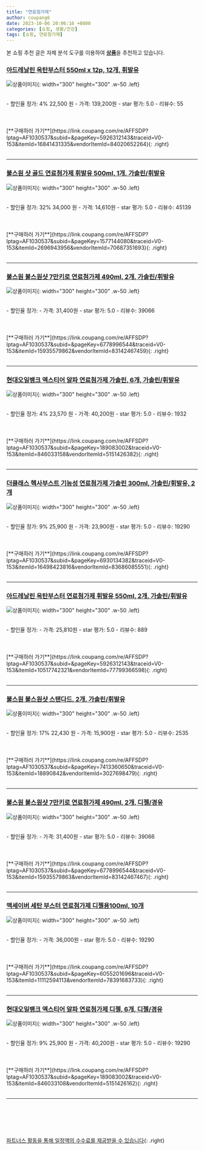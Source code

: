 ```yaml
---
title: "연료첨가제"
author: coupang6
date: 2023-10-06 20:06:16 +0800
categories: [쇼핑, 생활/건강]
tags: [쇼핑, 연료첨가제]
---
```


본 쇼핑 추천 글은 자체 분석 도구를 이용하여 [**상품**](https://link.coupang.com/a/bao1ui)을 추천하고 있습니다.

### [아드레날린 옥탄부스터 550ml x 12p, 12개, 휘발유](https://link.coupang.com/re/AFFSDP?lptag=AF1030537&subid=&pageKey=5926312143&traceid=V0-153&itemId=16841431335&vendorItemId=84020652264)

![상품이미지](https://thumbnail6.coupangcdn.com/thumbnails/remote/230x230ex/image/retail/images/2022/11/23/17/3/5b31d7dc-4b49-4556-9914-40171a599261.png){: width="300" height="300" .w-50 .left}


<br>
- 할인율 정가: 4%  22,500   원
- 가격: 139,200원
- star 평가: 5.0
- 리뷰수: 55
<br>
<br>
<br>
<br>
[**구매하러 가기**](https://link.coupang.com/re/AFFSDP?lptag=AF1030537&subid=&pageKey=5926312143&traceid=V0-153&itemId=16841431335&vendorItemId=84020652264){: .right}
<br>
<br>

---

### [불스원 샷 골드 연료첨가제 휘발유 500ml, 1개, 가솔린/휘발유](https://link.coupang.com/re/AFFSDP?lptag=AF1030537&subid=&pageKey=1577144080&traceid=V0-153&itemId=2696943956&vendorItemId=70687351693)

![상품이미지](https://thumbnail8.coupangcdn.com/thumbnails/remote/230x230ex/image/retail/images/339541418707828-4335fbd0-a9f0-4ba6-b660-87dcf292e1df.jpg){: width="300" height="300" .w-50 .left}


<br>
- 할인율 정가: 32%  34,000   원
- 가격: 14,610원
- star 평가: 5.0
- 리뷰수: 45139
<br>
<br>
<br>
<br>
[**구매하러 가기**](https://link.coupang.com/re/AFFSDP?lptag=AF1030537&subid=&pageKey=1577144080&traceid=V0-153&itemId=2696943956&vendorItemId=70687351693){: .right}
<br>
<br>

---

### [불스원 불스원샷 7만키로 연료첨가제 490ml, 2개, 가솔린/휘발유](https://link.coupang.com/re/AFFSDP?lptag=AF1030537&subid=&pageKey=6778996544&traceid=V0-153&itemId=15935579862&vendorItemId=83142467459)

![상품이미지](https://thumbnail7.coupangcdn.com/thumbnails/remote/230x230ex/image/retail/images/2366872733821469-cedd6633-6ddc-48fc-9cac-bf41f2361804.jpg){: width="300" height="300" .w-50 .left}


<br>
- 할인율 정가: 
- 가격: 31,400원
- star 평가: 5.0
- 리뷰수: 39066
<br>
<br>
<br>
<br>
[**구매하러 가기**](https://link.coupang.com/re/AFFSDP?lptag=AF1030537&subid=&pageKey=6778996544&traceid=V0-153&itemId=15935579862&vendorItemId=83142467459){: .right}
<br>
<br>

---

### [현대오일뱅크 엑스티어 알파 연료첨가제 가솔린, 6개, 가솔린/휘발유](https://link.coupang.com/re/AFFSDP?lptag=AF1030537&subid=&pageKey=189083002&traceid=V0-153&itemId=846033158&vendorItemId=5151426382)

![상품이미지](https://thumbnail7.coupangcdn.com/thumbnails/remote/230x230ex/image/retail/images/2019/07/29/13/1/6e717830-91ad-481d-a680-f796207f8b4a.jpg){: width="300" height="300" .w-50 .left}


<br>
- 할인율 정가: 4%  23,570   원
- 가격: 40,200원
- star 평가: 5.0
- 리뷰수: 1932
<br>
<br>
<br>
<br>
[**구매하러 가기**](https://link.coupang.com/re/AFFSDP?lptag=AF1030537&subid=&pageKey=189083002&traceid=V0-153&itemId=846033158&vendorItemId=5151426382){: .right}
<br>
<br>

---

### [더클래스 헥사부스트 기능성 연료첨가제 가솔린 300ml, 가솔린/휘발유, 2개](https://link.coupang.com/re/AFFSDP?lptag=AF1030537&subid=&pageKey=6930134382&traceid=V0-153&itemId=16498423816&vendorItemId=83686085551)

![상품이미지](https://thumbnail9.coupangcdn.com/thumbnails/remote/230x230ex/image/retail/images/3039201729552248-e76278e6-9eba-4258-8aea-06142f14d505.jpg){: width="300" height="300" .w-50 .left}


<br>
- 할인율 정가: 9%  25,900   원
- 가격: 23,900원
- star 평가: 5.0
- 리뷰수: 19290
<br>
<br>
<br>
<br>
[**구매하러 가기**](https://link.coupang.com/re/AFFSDP?lptag=AF1030537&subid=&pageKey=6930134382&traceid=V0-153&itemId=16498423816&vendorItemId=83686085551){: .right}
<br>
<br>

---

### [아드레날린 옥탄부스터 연료첨가제 휘발유 550ml, 2개, 가솔린/휘발유](https://link.coupang.com/re/AFFSDP?lptag=AF1030537&subid=&pageKey=5926312143&traceid=V0-153&itemId=10517742321&vendorItemId=77799366598)

![상품이미지](https://thumbnail6.coupangcdn.com/thumbnails/remote/230x230ex/image/rs_quotation_api/7silumc8/c5586d8ae45f48e29993c1bde239068d.png){: width="300" height="300" .w-50 .left}


<br>
- 할인율 정가: 
- 가격: 25,810원
- star 평가: 5.0
- 리뷰수: 889
<br>
<br>
<br>
<br>
[**구매하러 가기**](https://link.coupang.com/re/AFFSDP?lptag=AF1030537&subid=&pageKey=5926312143&traceid=V0-153&itemId=10517742321&vendorItemId=77799366598){: .right}
<br>
<br>

---

### [불스원 불스원샷 스탠다드, 2개, 가솔린/휘발유](https://link.coupang.com/re/AFFSDP?lptag=AF1030537&subid=&pageKey=7413360650&traceid=V0-153&itemId=18890842&vendorItemId=3027698479)

![상품이미지](https://thumbnail6.coupangcdn.com/thumbnails/remote/230x230ex/image/retail/images/7795831346703-82991e47-2f1b-44e3-b3e2-b48f7c25c1dd.jpg){: width="300" height="300" .w-50 .left}


<br>
- 할인율 정가: 17%  22,430   원
- 가격: 15,900원
- star 평가: 5.0
- 리뷰수: 2535
<br>
<br>
<br>
<br>
[**구매하러 가기**](https://link.coupang.com/re/AFFSDP?lptag=AF1030537&subid=&pageKey=7413360650&traceid=V0-153&itemId=18890842&vendorItemId=3027698479){: .right}
<br>
<br>

---

### [불스원 불스원샷 7만키로 연료첨가제 490ml, 2개, 디젤/경유](https://link.coupang.com/re/AFFSDP?lptag=AF1030537&subid=&pageKey=6778996544&traceid=V0-153&itemId=15935579863&vendorItemId=83142467467)

![상품이미지](https://thumbnail6.coupangcdn.com/thumbnails/remote/230x230ex/image/retail/images/2022/09/16/16/2/f1fca755-e04e-4a35-b124-c543d077471c.jpg){: width="300" height="300" .w-50 .left}


<br>
- 할인율 정가: 
- 가격: 31,400원
- star 평가: 5.0
- 리뷰수: 39066
<br>
<br>
<br>
<br>
[**구매하러 가기**](https://link.coupang.com/re/AFFSDP?lptag=AF1030537&subid=&pageKey=6778996544&traceid=V0-153&itemId=15935579863&vendorItemId=83142467467){: .right}
<br>
<br>

---

### [맥세이버 세탄 부스터 연료첨가제 디젤용100ml, 10개](https://link.coupang.com/re/AFFSDP?lptag=AF1030537&subid=&pageKey=6055201696&traceid=V0-153&itemId=11112594113&vendorItemId=78391683733)

![상품이미지](https://thumbnail7.coupangcdn.com/thumbnails/remote/230x230ex/image/retail/images/207993434217332-397ef77e-aa73-4e1a-921d-e81594d13386.jpg){: width="300" height="300" .w-50 .left}


<br>
- 할인율 정가: 
- 가격: 36,000원
- star 평가: 5.0
- 리뷰수: 19290
<br>
<br>
<br>
<br>
[**구매하러 가기**](https://link.coupang.com/re/AFFSDP?lptag=AF1030537&subid=&pageKey=6055201696&traceid=V0-153&itemId=11112594113&vendorItemId=78391683733){: .right}
<br>
<br>

---

### [현대오일뱅크 엑스티어 알파 연료첨가제 디젤, 6개, 디젤/경유](https://link.coupang.com/re/AFFSDP?lptag=AF1030537&subid=&pageKey=189083002&traceid=V0-153&itemId=846033108&vendorItemId=5151426162)

![상품이미지](https://thumbnail8.coupangcdn.com/thumbnails/remote/230x230ex/image/retail/images/357513387366660-24b25b44-0318-4f62-9f6d-b373202c5293.jpg){: width="300" height="300" .w-50 .left}


<br>
- 할인율 정가: 9%  25,900   원
- 가격: 40,200원
- star 평가: 5.0
- 리뷰수: 19290
<br>
<br>
<br>
<br>
[**구매하러 가기**](https://link.coupang.com/re/AFFSDP?lptag=AF1030537&subid=&pageKey=189083002&traceid=V0-153&itemId=846033108&vendorItemId=5151426162){: .right}
<br>
<br>

---
<br><br><br><br><br> [파트너스 활동을 통해 일정액의 수수료를 제공받을 수 있습니다](https://link.coupang.com/a/bao1ui){: .right}
